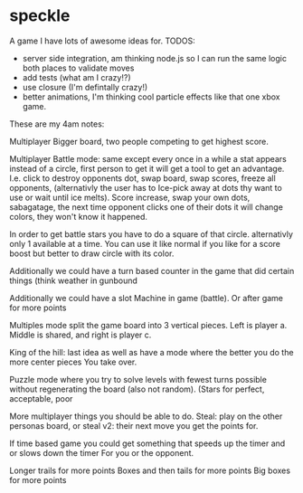 speckle
=======

A game I have lots of awesome ideas for.
TODOS:
  - server side integration, am thinking node.js so I can run the same logic both places to validate moves
  - add tests (what am I crazy!?)
  - use closure (I'm defintally crazy!)
  - better animations, I'm thinking cool particle effects like that one xbox game.

These are my 4am notes:

Multiplayer
Bigger board, two people competing to get highest score.

Multiplayer Battle mode:
same except every once in a while a stat appears instead of a circle,
first person to get it will get a tool to get an advantage. I.e. click
to destroy opponents dot, swap board, swap scores, freeze all
opponents, (alternativly the user has to Ice-pick away at dots thy want to use
or wait until ice melts). Score increase, swap your own dots,
sabagatage, the next time opponent clicks one of their dots it will
change colors, they won't know it happened.

In order to get battle stars you have to do a square of that circle.
alternativly only 1 available at a time. You can use it like normal if you like
for a score boost but better to draw circle with its color.

Additionally we could have a turn based counter in the game that did
certain things (think weather in gunbound

Additionally we could have a slot
Machine in game (battle). Or after game for more points

Multiples mode split the game board into 3 vertical pieces. Left is
player a. Middle is shared, and right is player c.

King of the hill: last idea as well as have a mode where the better
you do the more center pieces You take over.

Puzzle mode where you try to solve levels with fewest turns possible
without regenerating the board (also not random). (Stars for perfect,
acceptable, poor

More multiplayer things you should be able to do. Steal: play on the
other personas board, or steal v2: their next move you get the points
for.

If time based game you could get something that speeds up the timer
and or slows down the timer
For you or the opponent.

Longer trails for more points
Boxes and then tails for more points
Big boxes for more points

